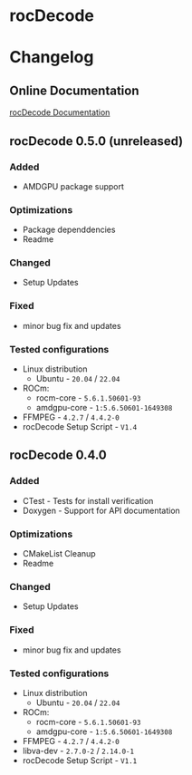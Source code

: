 # rocDecode

# Changelog

## Online Documentation

[rocDecode Documentation](https://github.com/ROCmSoftwarePlatform/rocDecode#rocDecode)

## rocDecode 0.5.0 (unreleased)

### Added

* AMDGPU package support

### Optimizations

* Package dependdencies
* Readme

### Changed

* Setup Updates

### Fixed

* minor bug fix and updates

### Tested configurations

* Linux distribution
  + Ubuntu - `20.04` / `22.04`
* ROCm: 
  + rocm-core - `5.6.1.50601-93`
  + amdgpu-core - `1:5.6.50601-1649308`
* FFMPEG - `4.2.7` / `4.4.2-0`
* rocDecode Setup Script - `V1.4`

## rocDecode 0.4.0

### Added

* CTest - Tests for install verification
* Doxygen - Support for API documentation

### Optimizations

* CMakeList Cleanup
* Readme

### Changed

* Setup Updates

### Fixed

* minor bug fix and updates

### Tested configurations

* Linux distribution
  + Ubuntu - `20.04` / `22.04`
* ROCm: 
  + rocm-core - `5.6.1.50601-93`
  + amdgpu-core - `1:5.6.50601-1649308`
* FFMPEG - `4.2.7` / `4.4.2-0`
* libva-dev - `2.7.0-2` / `2.14.0-1`
* rocDecode Setup Script - `V1.1`